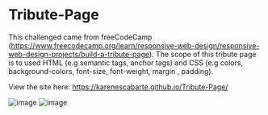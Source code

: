 # Tribute-Page

This challenged came from freeCodeCamp (https://www.freecodecamp.org/learn/responsive-web-design/responsive-web-design-projects/build-a-tribute-page). The scope of this tribute page is to used HTML (e.g semantic tags, anchor tags) and CSS (e.g colors, background-colors, font-size, font-weight, margin , padding). <br>

View the site here: https://karenescabarte.github.io/Tribute-Page/

![image](https://user-images.githubusercontent.com/95677347/184121375-71bf6c9d-7707-4a2a-b813-3a5ec3837584.png)
![image](https://user-images.githubusercontent.com/95677347/184121267-ef9f8c02-ebaf-46b2-bee2-f78def3b9701.png)


